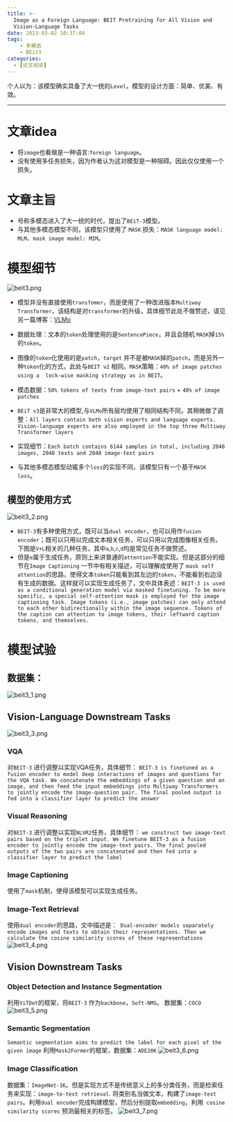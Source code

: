 ```yaml
---
title: >-
  Image as a Foreign Language: BEIT Pretraining for All Vision and
  Vision-Language Tasks
date: 2023-03-02 10:37:04
tags:
    - 多模态
    - BEit3
categories:
  - [论文阅读]
---
```

个人以为：该模型确实具备了大一统的`Level`，模型的设计方面：简单、优美、有效。
****

# 文章idea
* 将`image`也看做是一种语言:`foreign language`。
* 没有使用多任务损失，因为作者认为这对模型是一种阻碍。因此仅仅使用一个损失。

# 文章主旨
* 号称多模态进入了大一统的时代，提出了`BEiT-3`模型。
* 与其他多模态模型不同，该模型只使用了 `MASK` 损失：`MASK language model: MLM`、`mask image model: MIM`。

# 模型细节
![beit3.png](./beit3.png)
* 模型并没有直接使用`transfomer`，而是使用了一种改进版本`Multiway Transformer`，该结构是对`transformer`的升级，具体细节此处不做赘述，请见另一篇博客：[VLMo](/2023/02/28/VLMO-Unified-Vision-Language-Pre-Training-with-Mixture-of-Modality-Experts/)
* 数据处理：文本的`token`处理使用的是`SentencePiece`，并且会随机 `MASK`掉`15%`的`token`。
* 图像的`token`化使用的是`patch`，`target` 并不是被`MASK`掉的`patch`，而是另外一种`token`化的方式，此处与`BEIT v2` 相同。`MASK`策略：`40% of image patches using a  lock-wise masking strategy as in BEIT`。
* 模态数据：`50% tokens of texts from image-text pairs` + `40% of image patches`

* `BEiT v3`是非常大的模型,与`VLMo`所有层均使用了相同结构不同，其稍微做了调整：`All layers contain both vision experts and language experts. Vision-language experts are also employed in the top three Multiway
 Transformer layers`

* 实现细节：`Each batch contains 6144 samples in
 total, including 2048 images, 2048 texts and 2048 image-text pairs`

* 与其他多模态模型动辄多个`loss`的实现不同，该模型只有一个基于`MASK loss`。

## 模型的使用方式
![beit3_2.png](./beit3_2.png)
* `BEIT-3`有多种使用方式，既可以当`dual encoder`，也可以用作`fusion encoder`；既可以只用以完成文本相关任务，可以只用以完成图像相关任务。下图是`V+L`相关的几种任务，其中`a`,`b`,`c`,`d`均是常见任务不做赘述。
* 但是`e`属于生成任务，原则上来讲普通的`attention`不能实现。但是这部分的细节在`Image Captioning` 一节中有相关描述，可以理解成使用了 `mask self attention`的思路，使得文本`token`只能看到其左边的`token`，不能看到右边没有生成的数据。这样就可以实现生成任务了，文中具体表述：`BEIT-3 is used as a conditional generation model via masked finetuning. To be more specific, a special self-attention mask is employed for the image captioning task. Image tokens (i.e., image patches) can only attend to each other bidirectionally within the image sequence. Tokens of the caption can attention to image tokens, their leftward caption tokens, and themselves.`


# 模型试验
## 数据集：
![beit3_1.png](./beit3_1.png)
## Vision-Language Downstream Tasks
![beit3_3.png](./beit3_3.png)
### VQA
对`BEIT-3` 进行调整以实现VQA任务，具体细节：
`BEIT-3 is finetuned as a fusion encoder to model deep interactions of images and questions for the VQA task. We concatenate the embeddings of a given question and an image, and then feed the input embeddings into Multiway Transformers to jointly encode the image-question pair. The final pooled output is fed into a classifier layer to predict the answer`
### Visual Reasoning
对`BEIT-3` 进行调整以实现`NLVR2`任务，具体细节：
`we construct two image-text pairs based on the triplet input. We finetune BEIT-3 as a fusion encoder to jointly encode the image-text pairs. The final pooled outputs of the two pairs are concatenated and then fed into a classifier layer to predict the label`
### Image Captioning
使用了`mask`机制，使得该模型可以实现生成任务。
### Image-Text Retrieval
使用`dual encoder`的思路，文中描述是：` Dual-encoder models separately encode images and texts to obtain their representations. Then we calculate the cosine similarity scores of these representations`
![beit3_4.png](./beit3_4.png)

## Vision Downstream Tasks
### Object Detection and Instance Segmentation
利用`ViTDet`的框架，将`BEIT-3` 作为`backbone`，`Soft-NMS`。 数据集：`COCO`
![beit3_5.png](./beit3_5.png)
### Semantic Segmentation
`Semantic segmentation aims to predict the label for each pixel of the given image`
利用`Mask2Former`的框架，数据集：`ADE20K`
![beit3_6.png](./beit3_6.png)

### Image Classification
数据集：`ImageNet-1K`。但是实现方式不是传统意义上的多分类任务，而是检索任务来实现：`image-to-text retrieval`. 将类别名当做文本，构建了`image-text pairs`。利用`dual encoder`完成构建模型，然后分别提取`embedding`，利用` cosine similarity scores` 预测最相关的标签。
![beit3_7.png](./beit3_7.png)